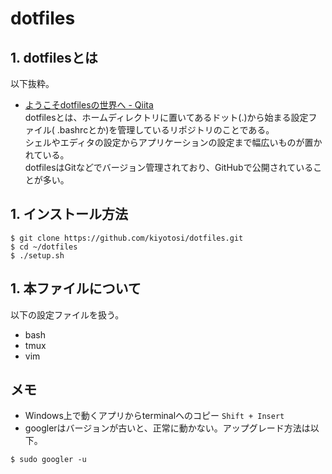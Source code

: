 # dotfiles

## 1. dotfilesとは  
  以下抜粋。  

- [ようこそdotfilesの世界へ - Qiita  ](https://qiita.com/yutakatay/items/c6c7584d9795799ee164)  
  dotfilesとは、ホームディレクトリに置いてあるドット(.)から始まる設定ファイル(
  .bashrcとか)を管理しているリポジトリのことである。  
  シェルやエディタの設定からアプリケーションの設定まで幅広いものが置かれている。  
  dotfilesはGitなどでバージョン管理されており、GitHubで公開されていることが多い。  

## 1. インストール方法
~~~cd ~
$ git clone https://github.com/kiyotosi/dotfiles.git
$ cd ~/dotfiles
$ ./setup.sh
~~~

## 1. 本ファイルについて
以下の設定ファイルを扱う。
- bash  
- tmux  
- vim  

## メモ
- Windows上で動くアプリからterminalへのコピー `Shift + Insert`  
- googlerはバージョンが古いと、正常に動かない。アップグレード方法は以下。  
~~~
$ sudo googler -u
~~~
